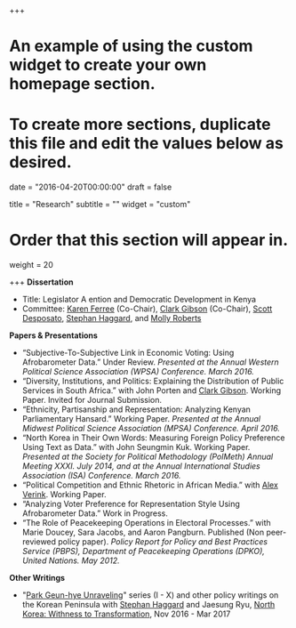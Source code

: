 +++
# An example of using the custom widget to create your own homepage section.
# To create more sections, duplicate this file and edit the values below as desired.

date = "2016-04-20T00:00:00"
draft = false

title = "Research"
subtitle = ""
widget = "custom"

# Order that this section will appear in.
weight = 20

+++
**Dissertation**

- Title: Legislator A ention and Democratic Development in Kenya
- Committee: [Karen Ferree](https://polisci.ucsd.edu/about-our-people/faculty/faculty-directory/currently-active-faculty/ferree-profile.html) (Co-Chair), [Clark Gibson](http://pages.ucsd.edu/~ccgibson/) (Co-Chair), [Scott Desposato](http://www.desposato.org), [Stephan Haggard](http://gps.ucsd.edu/faculty-directory/stephan-haggard.html), and [Molly Roberts](http://www.margaretroberts.net)

**Papers & Presentations**

- “Subjective-To-Subjective Link in Economic Voting: Using Afrobarometer Data.” Under Review. *Presented at the Annual Western Political Science Association (WPSA) Conference. March 2016.*
- “Diversity, Institutions, and Politics: Explaining the Distribution of Public Services in South Africa.” with John Porten and [Clark Gibson](http://pages.ucsd.edu/~ccgibson/). Working Paper. Invited for Journal Submission.
- “Ethnicity, Partisanship and Representation: Analyzing Kenyan Parliamentary Hansard.” Working Paper. *Presented at the Annual Midwest Political Science Association (MPSA) Conference. April 2016.*
- “North Korea in Their Own Words: Measuring Foreign Policy Preference Using Text as Data.” with John Seungmin Kuk. Working Paper. *Presented at the Society for Political Methodology (PolMeth) Annual Meeting XXXI. July 2014, and at the Annual International Studies Association (ISA) Conference. March 2016.*
- “Political Competition and Ethnic Rhetoric in African Media.” with [Alex Verink](http://alex.verink.com). Working Paper. 
- “Analyzing Voter Preference for Representation Style Using Afrobarometer Data.” Work in Progress.
- “The Role of Peacekeeping Operations in Electoral Processes.” with Marie Doucey, Sara Jacobs, and Aaron Pangburn. Published (Non peer-reviewed policy paper). *Policy Report for Policy and Best Practices Service (PBPS), Department of Peacekeeping Operations (DPKO), United Nations. May 2012.*

**Other Writings**

- "[Park Geun-hye Unraveling](https://piie.com/blogs/north-korea-witness-transformation)" series (I - X) and other policy writings on the Korean Peninsula with [Stephan Haggard](http://gps.ucsd.edu/faculty-directory/stephan-haggard.html) and Jaesung Ryu, [North Korea: Withness to Transformation](https://piie.com/blogs/north-korea-witness-transformation), Nov 2016 - Mar 2017




